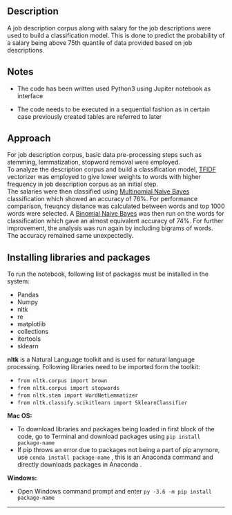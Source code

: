 
Description
-------------------------------------------------------------------------------------------------------------------------
A job description corpus along with salary for the job descriptions were used to build a classification model. This is done to predict the probability of a salary being above 75th quantile of data provided based on job descriptions.  

Notes
-------------------------------------------------------------------------------------------------------------------------
- The code has been written used Python3 using Jupiter notebook as interface

- The code needs to be executed in a sequential fashion as in certain case previously created tables are referred to later

**Approach**
------------------------------------------------------------------------------------------------------------------------
For job description corpus, basic data pre-processing steps such as stemming, lemmatization, stopword removal were employed.   
To analyze the description corpus and build a classification model, [TFIDF](https://en.wikipedia.org/wiki/Tf%E2%80%93idf) vectorizer was employed to give lower weights to words with higher frequency in job description corpus as an initial step.  
The salaries were then classified using [Multinomial Naive Bayes](https://en.wikipedia.org/wiki/Naive_Bayes_classifier#Multinomial_naive_Bayes) classification which showed an accuracy of 76%.  For performance comparison, freuqncy distance was calculated between words and top 1000 words were selected. A [Binomial Naive Bayes](https://en.wikipedia.org/wiki/Naive_Bayes_classifier) was then run on the words for classification which gave an almost equivalent accuracy of 74%. 
For further improvement, the analysis was run again by including bigrams of words. The accuracy remained same unexpectedly. 

Installing libraries and packages
-----------------------------------------------------------------------------------------------------------------------
To run the notebook, following list of packages must be installed in the system:
-  Pandas
-  Numpy
-  nltk
-  re
-  matplotlib
-  collections
-  itertools
-  sklearn

**nltk** is a Natural Language toolkit and is used for natural language processing. Following libraries need to be imported form the toolkit:  
- ```from nltk.corpus import brown```
- ```from nltk.corpus import stopwords```
- ```from nltk.stem import WordNetLemmatizer```
- ```from nltk.classify.scikitlearn import SklearnClassifier```

**Mac OS:**
- To download libraries and packages being loaded in first block of the code, go to Terminal and download packages using 
```pip install package-name ```
- If pip throws an error due to packages not being a part of pip anymore, use ```conda install package-name``` , this is an Anaconda command and directly downloads packages in Anaconda . 

**Windows:**
- Open Windows command prompt and enter ```py -3.6 -m pip install package-name```

-------------------------------------------------------------------------------------------------------------------------



